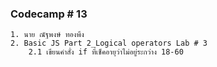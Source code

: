 ### Codecamp # 13
    1. นาย ณัฐพงษ์ ทองพึง
    2. Basic JS Part 2_Logical operators Lab # 3
        2.1 เขียนคำสั่ง if ที่เช็คอายุว่าไม่อยู่ระกว่าง 18-60